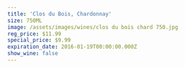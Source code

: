```yaml
---
title: 'Clos du Bois, Chardonnay'
size: 750ML
image: /assets/images/wines/clos du bois chard 750.jpg
reg_price: $11.99
special_price: $9.99
expiration_date: 2016-01-19T00:00:00.000Z
show_wine: false
---
```



